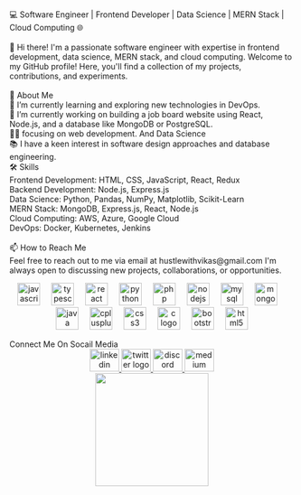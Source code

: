 <p align="left">💻 Software Engineer | Frontend Developer | Data Science | MERN Stack | Cloud Computing 🌐 <br><br>👋 Hi there! I'm a passionate software engineer with expertise in frontend development, data science, MERN stack, and cloud computing. Welcome to my GitHub profile! Here, you'll find a collection of my projects, contributions, and experiments.<br>
  <br>🚀 About Me<br>🌱 I’m currently learning and exploring new technologies in DevOps.
  <br>🔭 I’m currently working on building a job board website using React, Node.js, and a database like MongoDB or PostgreSQL.<br>👨‍💻 focusing on web development. And Data Science 
  <br>📚 I have a keen interest in software design approaches and database engineering.
  <br>🛠️ Skills
  <br>Frontend Development: HTML, CSS, JavaScript, React, Redux<br>Backend Development: Node.js, Express.js<br>Data Science: Python, Pandas, NumPy, Matplotlib, Scikit-Learn
  <br>MERN Stack: MongoDB, Express.js, React, Node.js
  <br>Cloud Computing: AWS, Azure, Google Cloud<br>DevOps: Docker, Kubernetes, Jenkins<br>
  <br>📫 How to Reach Me<br>Feel free to reach out to me via email at hustlewithvikas@gmail.com I'm always open to discussing new projects, collaborations, or opportunities.</p>



<div align="center">
  <img src="https://cdn.jsdelivr.net/gh/devicons/devicon/icons/javascript/javascript-original.svg" height="40" alt="javascript logo"  />
  <img width="12" />
  <img src="https://cdn.jsdelivr.net/gh/devicons/devicon/icons/typescript/typescript-original.svg" height="40" alt="typescript logo"  />
  <img width="12" />
  <img src="https://cdn.jsdelivr.net/gh/devicons/devicon/icons/react/react-original.svg" height="40" alt="react logo"  />
  <img width="12" />
  <img src="https://cdn.jsdelivr.net/gh/devicons/devicon/icons/python/python-original.svg" height="40" alt="python logo"  />
  <img width="12" />
  <img src="https://cdn.jsdelivr.net/gh/devicons/devicon/icons/php/php-original.svg" height="40" alt="php logo"  />
  <img width="12" />
  <img src="https://cdn.jsdelivr.net/gh/devicons/devicon/icons/nodejs/nodejs-original.svg" height="40" alt="nodejs logo"  />
  <img width="12" />
  <img src="https://cdn.jsdelivr.net/gh/devicons/devicon/icons/mysql/mysql-original.svg" height="40" alt="mysql logo"  />
  <img width="12" />
  <img src="https://cdn.jsdelivr.net/gh/devicons/devicon/icons/mongodb/mongodb-original.svg" height="40" alt="mongodb logo"  />
  <img width="12" />
  <img src="https://cdn.jsdelivr.net/gh/devicons/devicon/icons/java/java-original.svg" height="40" alt="java logo"  />
  <img width="12" />
  <img src="https://cdn.jsdelivr.net/gh/devicons/devicon/icons/cplusplus/cplusplus-original.svg" height="40" alt="cplusplus logo"  />
  <img width="12" />
  <img src="https://cdn.jsdelivr.net/gh/devicons/devicon/icons/css3/css3-original.svg" height="40" alt="css3 logo"  />
  <img width="12" />
  <img src="https://cdn.jsdelivr.net/gh/devicons/devicon/icons/c/c-original.svg" height="40" alt="c logo"  />
  <img width="12" />
  <img src="https://cdn.jsdelivr.net/gh/devicons/devicon/icons/bootstrap/bootstrap-original.svg" height="40" alt="bootstrap logo"  />
  <img width="12" />
  <img src="https://cdn.jsdelivr.net/gh/devicons/devicon/icons/html5/html5-original.svg" height="40" alt="html5 logo"  />
</div>

<p align="left"></p>

<div>
  <hi > <centre>  Connect Me On Socail Media </centre> </hi>
</div>

<div align="center">
  <a href="https://www.linkedin.com/in/thevikasyadav09/" target="_blank">
    <img src="https://raw.githubusercontent.com/maurodesouza/profile-readme-generator/master/src/assets/icons/social/linkedin/default.svg" width="52" height="40" alt="linkedin logo"  />
  </a>
  <a href="https://x.com/TechVikasYadav" target="_blank">
    <img src="https://raw.githubusercontent.com/maurodesouza/profile-readme-generator/master/src/assets/icons/social/twitter/default.svg" width="52" height="40" alt="twitter logo"  />
  </a>
  <a href="https://discord.com/channels/@me" target="_blank">
    <img src="https://raw.githubusercontent.com/maurodesouza/profile-readme-generator/master/src/assets/icons/social/discord/default.svg" width="52" height="40" alt="discord logo"  />
  </a>
  <a href="https://medium.com/@vikasyadav097" target="_blank">
    <img src="https://raw.githubusercontent.com/maurodesouza/profile-readme-generator/master/src/assets/icons/social/medium/default.svg" width="52" height="40" alt="medium logo"  />
  </a>
</div>



<div align="center">
  <img height="200" src="https://i.pinimg.com/564x/18/7a/7e/187a7ea341c2f19680cc41ae94da68d9.jpg"  /> 
</div>

